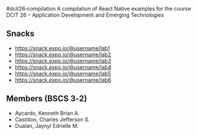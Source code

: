 #dcit26‐compilation
A compilation of React Native examples for the course DCIT 26 – Application Development and
Emerging Technologies

## Snacks
* https://snack.expo.io/@username/lab1
* https://snack.expo.io/@username/lab2
* https://snack.expo.io/@username/lab3
* https://snack.expo.io/@username/lab4
* https://snack.expo.io/@username/lab5
* https://snack.expo.io/@username/lab6

## Members (BSCS 3‐2)
* Aycardo, Kenneth Brian A.
* Castillon, Charles Jefferson S.
* Dualan, Jaynyl Edrielle M.